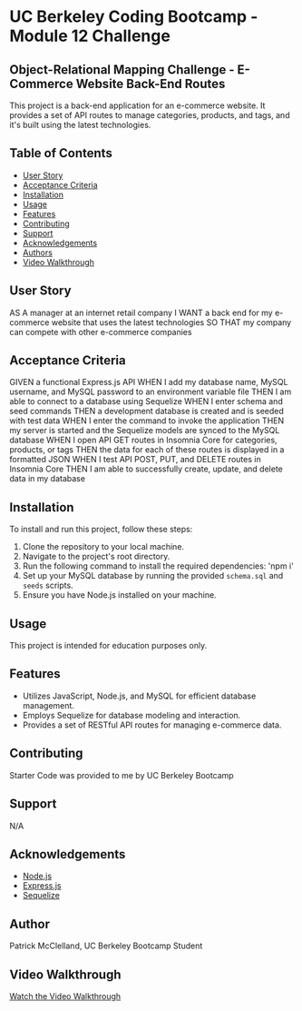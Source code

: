 # UC Berkeley Coding Bootcamp - Module 12 Challenge
## Object-Relational Mapping Challenge - E-Commerce Website Back-End Routes
This project is a back-end application for an e-commerce website. It provides a set of API routes to manage categories, products, and tags, and it's built using the latest technologies.

## Table of Contents 
- [User Story](#user-story)
- [Acceptance Criteria](#acceptance-criteria)
- [Installation](#installation)
- [Usage](#usage)
- [Features](#features)
- [Contributing](#contributing)
- [Support](#support)
- [Acknowledgements](#acknowledgements)
- [Authors](#authors)
- [Video Walkthrough](#video-walkthrough)

## User Story
AS A manager at an internet retail company
I WANT a back end for my e-commerce website that uses the latest technologies
SO THAT my company can compete with other e-commerce companies

## Acceptance Criteria
GIVEN a functional Express.js API
WHEN I add my database name, MySQL username, and MySQL password to an environment variable file
THEN I am able to connect to a database using Sequelize
WHEN I enter schema and seed commands
THEN a development database is created and is seeded with test data
WHEN I enter the command to invoke the application
THEN my server is started and the Sequelize models are synced to the MySQL database
WHEN I open API GET routes in Insomnia Core for categories, products, or tags
THEN the data for each of these routes is displayed in a formatted JSON
WHEN I test API POST, PUT, and DELETE routes in Insomnia Core
THEN I am able to successfully create, update, and delete data in my database

## Installation
To install and run this project, follow these steps:
1. Clone the repository to your local machine.
2. Navigate to the project's root directory.
3. Run the following command to install the required dependencies: 'npm i'
4. Set up your MySQL database by running the provided `schema.sql` and `seeds` scripts.
5. Ensure you have Node.js installed on your machine.

## Usage 
This project is intended for education purposes only.

## Features
- Utilizes JavaScript, Node.js, and MySQL for efficient database management.
- Employs Sequelize for database modeling and interaction.
- Provides a set of RESTful API routes for managing e-commerce data.

## Contributing
Starter Code was provided to me by UC Berkeley Bootcamp

## Support
N/A

## Acknowledgements
- [Node.js](https://nodejs.org/)
- [Express.js](https://expressjs.com/)
- [Sequelize](https://sequelize.org/)

## Author
Patrick McClelland, UC Berkeley Bootcamp Student

## Video Walkthrough
[Watch the Video Walkthrough](https://youtu.be/Ma6sTc5NXzk?si=Refq4-x8765Xffly)